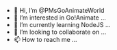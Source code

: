 - 👋 Hi, I’m @PMsGoAnimateWorld
- 👀 I’m interested in Go!Animate ...
- 🌱 I’m currently learning NodeJS ...
- 💞️ I’m looking to collaborate on ...
- 📫 How to reach me ...

<!---
PMsGoAnimateWorld/PMsGoAnimateWorld is a ✨ special ✨ repository because its `README.md` (this file) appears on your GitHub profile.
You can click the Preview link to take a look at your changes.
--->

